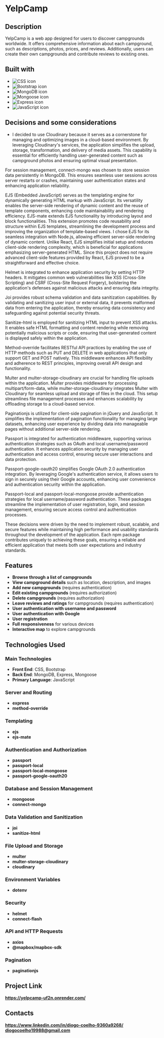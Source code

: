 # YelpCamp

## Description
YelpCamp is a web app designed for users to discover campgrounds worldwide. It offers comprehensive information about each campground, such as descriptions, photos, prices, and reviews. Additionally, users can create their own campgrounds and contribute reviews to existing ones.

## Built with 

- <img src="https://img.shields.io/badge/CSS-1572B6?style=for-the-badge&logo=css3&logoColor=white" alt="CSS icon" />
- <img src="https://img.shields.io/badge/Bootstrap-563D7C?style=for-the-badge&logo=bootstrap&logoColor=white" alt="Bootstrap icon" />
- <img src="https://img.shields.io/badge/MongoDB-4EA94B?style=for-the-badge&logo=mongodb&logoColor=white" alt="MongoDB icon" />
- <img src="https://img.shields.io/badge/Mongoose-880000?style=for-the-badge&logo=mongoose&logoColor=white" alt="Mongoose icon" />
- <img src="https://img.shields.io/badge/Express-000000?style=for-the-badge&logo=express&logoColor=white" alt="Express icon" />
- <img src="https://img.shields.io/badge/JavaScript-F7DF1E?style=for-the-badge&logo=javascript&logoColor=black" alt="JavaScript icon" />

## Decisions and some considerations

- I decided to use Cloudinary because it serves as a cornerstone for managing and optimizing images in a cloud-based environment. By leveraging Cloudinary's services, the application simplifies the upload, storage, transformation, and delivery of media assets. This capability is essential for efficiently handling user-generated content such as campground photos and ensuring optimal visual presentation.

For session management, connect-mongo was chosen to store session data persistently in MongoDB. This ensures seamless user sessions across server restarts or crashes, maintaining user authentication states and enhancing application reliability.

EJS (Embedded JavaScript) serves as the templating engine for dynamically generating HTML markup with JavaScript. Its versatility enables the server-side rendering of dynamic content and the reuse of template components, enhancing code maintainability and rendering efficiency. EJS-mate extends EJS functionality by introducing layout and block functionalities. This extension promotes code reusability and structure within EJS templates, streamlining the development process and improving the organization of template-based views. I chose EJS for its seamless integration with Node.js, allowing efficient server-side rendering of dynamic content. Unlike React, EJS simplifies initial setup and reduces client-side rendering complexity, which is beneficial for applications emphasizing server-generated HTML. Since this project does not require advanced client-side features provided by React, EJS proved to be a straightforward and effective choice.

Helmet is integrated to enhance application security by setting HTTP headers. It mitigates common web vulnerabilities like XSS (Cross-Site Scripting) and CSRF (Cross-Site Request Forgery), bolstering the application's defenses against malicious attacks and ensuring data integrity.

Joi provides robust schema validation and data sanitization capabilities. By validating and sanitizing user input or external data, it prevents malformed data from entering the application, thereby ensuring data consistency and safeguarding against potential security threats.

Sanitize-html is employed for sanitizing HTML input to prevent XSS attacks. It enables safe HTML formatting and content rendering while removing potentially malicious scripts or code, ensuring that user-generated content is displayed safely within the application.

Method-override facilitates RESTful API practices by enabling the use of HTTP methods such as PUT and DELETE in web applications that only support GET and POST natively. This middleware enhances API flexibility and adherence to REST principles, improving overall API design and functionality.

Multer and multer-storage-cloudinary are crucial for handling file uploads within the application. Multer provides middleware for processing multipart/form-data, while multer-storage-cloudinary integrates Multer with Cloudinary for seamless upload and storage of files in the cloud. This setup streamlines file management processes and enhances scalability by offloading storage to a cloud-based service.

Paginationjs is utilized for client-side pagination in jQuery and JavaScript. It simplifies the implementation of pagination functionality for managing large datasets, enhancing user experience by dividing data into manageable pages without additional server-side rendering.

Passport is integrated for authentication middleware, supporting various authentication strategies such as OAuth and local username/password authentication. It enhances application security by managing user authentication and access control, ensuring secure user interactions and data protection.

Passport-google-oauth20 simplifies Google OAuth 2.0 authentication integration. By leveraging Google's authentication service, it allows users to sign in securely using their Google accounts, enhancing user convenience and authentication security within the application.

Passport-local and passport-local-mongoose provide authentication strategies for local username/password authentication. These packages streamline the implementation of user registration, login, and session management, ensuring secure access control and authentication processes.

These decisions were driven by the need to implement robust, scalable, and secure features while maintaining high performance and usability standards throughout the development of the application. Each npm package contributes uniquely to achieving these goals, ensuring a reliable and efficient application that meets both user expectations and industry standards.

## Features
- **Browse through a list of campgrounds**
- **View campground details** such as location, description, and images
- **Add new campgrounds** (requires authentication)
- **Edit existing campgrounds** (requires authorization)
- **Delete campgrounds** (requires authorization)
- **Leave reviews and ratings** for campgrounds (requires authentication)
- **User authentication with username and password**
- **User authentication with Google**
- **User registration**
- **Full responsiveness** for various devices
- **Interactive map** to explore campgrounds
  
## Technologies Used
### Main Technologies
- **Front End**: CSS, Bootstrap
- **Back End**: MongoDB, Express, Mongoose
- **Primary Language**: JavaScript

### Server and Routing
- **express**
- **method-override**

### Templating
- **ejs**
- **ejs-mate**

### Authentication and Authorization
- **passport**
- **passport-local**
- **passport-local-mongoose**
- **passport-google-oauth20**

### Database and Session Management
- **mongoose**
- **connect-mongo**

### Data Validation and Sanitization
- **joi**
- **sanitize-html**

### File Upload and Storage
- **multer**
- **multer-storage-cloudinary**
- **cloudinary**

### Environment Variables
- **dotenv**

### Security
- **helmet**
- **connect-flash**

### API and HTTP Requests
- **axios**
- **@mapbox/mapbox-sdk**

### Pagination
- **paginationjs**

## Project Link
**https://yelpcamp-uf2n.onrender.com/**

## Contacts
**https://www.linkedin.com/in/diogo-coelho-9360a9268/**
**diogocoelho19988@gmail.com**



